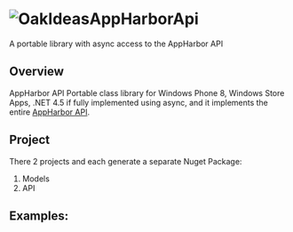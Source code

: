 <img src="https://tjbhgg.blu.livefilestore.com/y2p3TGwhHRNaIik5A6BIfMtjVdx7i-o6Gwt_bNSyNgoRnsSOni0GyXYQv13PGkXlSMg-3MhgpwaNqWGKEw2Hy1ve85ml1EZejDSpazeps9ryBzGtl9fVp_eqDQGGTv2rvIH/oakideas32x32.png?psid=1" alt="OakIdeas" />AppHarborApi
============

A portable library with async access to the AppHarbor API

Overview
--------
AppHarbor API Portable class library for Windows Phone 8, Windows Store Apps, .NET 4.5 if fully implemented using async, and it implements the entire [AppHarbor API](http://support.appharbor.com/kb/api/api-overview).

Project
-------

There 2 projects and each generate a separate Nuget Package:

1. Models
2. API

Examples:
---------
